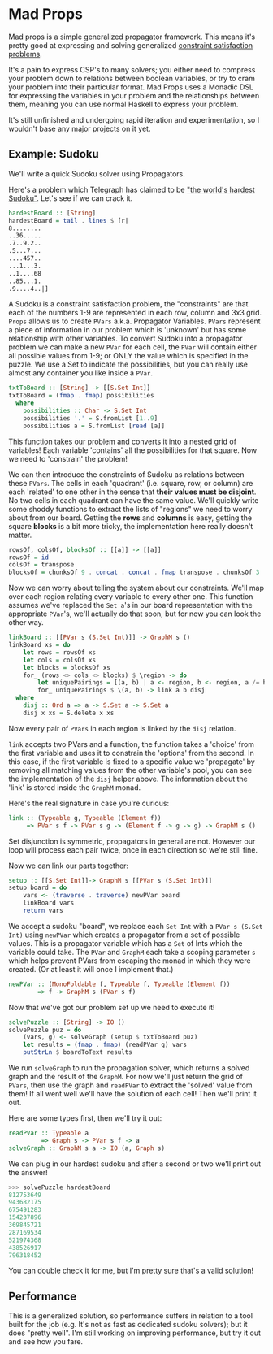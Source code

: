 # Mad Props

Mad props is a simple generalized propagator framework. This means it's pretty good at expressing and solving generalized [constraint satisfaction problems](https://en.wikipedia.org/wiki/Constraint_satisfaction_problem).

It's a pain to express CSP's to many solvers; you either need to compress your problem down to relations between boolean variables, or try to cram your problem into their particular format. Mad Props uses a Monadic DSL for expressing the variables in your problem and the relationships between them, meaning you can use normal Haskell to express your problem.

It's still unfinished and undergoing rapid iteration and experimentation, so I wouldn't base any major projects on it yet.

## Example: Sudoku

We'll write a quick Sudoku solver using Propagators.

Here's a problem which Telegraph has claimed to be ["the world's hardest Sudoku"](https://www.telegraph.co.uk/news/science/science-news/9359579/Worlds-hardest-sudoku-can-you-crack-it.html). Let's see if we can crack it.

```haskell
hardestBoard :: [String]
hardestBoard = tail . lines $ [r|
8........
..36.....
.7..9.2..
.5...7...
....457..
...1...3.
..1....68
..85...1.
.9....4..|]
```

A Sudoku is a constraint satisfaction problem, the "constraints" are that each of the numbers 1-9 are represented in each row, column and 3x3 grid. `Props` allows us to create `PVars` a.k.a. Propagator Variables. `PVars` represent a piece of information in our problem which is 'unknown' but has some relationship with other variables. To convert Sudoku into a propagator problem we can make a new `PVar` for each cell, the `PVar` will contain either all possible values from 1-9; or ONLY the value which is specified in the puzzle. We use a Set to indicate the possibilities, but you can really use almost any container you like inside a `PVar`.

```haskell
txtToBoard :: [String] -> [[S.Set Int]]
txtToBoard = (fmap . fmap) possibilities
  where
    possibilities :: Char -> S.Set Int
    possibilities '.' = S.fromList [1..9]
    possibilities a = S.fromList [read [a]]
```

This function takes our problem and converts it into a nested grid of variables! Each variable 'contains' all the possibilities for that square. Now we need to 'constrain' the problem!

We can then introduce the constraints of Sudoku as relations between these `PVars`. The cells in each 'quadrant' (i.e. square, row, or column) are each 'related' to one other in the sense that **their values must be disjoint**. No two cells in each quadrant can have the same value. We'll quickly write some shoddy functions to extract the lists of "regions" we need to worry about from our board. Getting the **rows** and **columns** is easy, getting the square **blocks** is a bit more tricky, the implementation here really doesn't matter.

```haskell
rowsOf, colsOf, blocksOf :: [[a]] -> [[a]]
rowsOf = id
colsOf = transpose
blocksOf = chunksOf 9 . concat . concat . fmap transpose . chunksOf 3 . transpose
```

Now we can worry about telling the system about our constraints. We'll map over each region relating every variable to every other one. This function assumes we've replaced the `Set a`'s in our board representation with the appropriate `PVar`'s, we'll actually do that soon, but for now you can look the other way.

```haskell
linkBoard :: [[PVar s (S.Set Int)]] -> GraphM s ()
linkBoard xs = do
    let rows = rowsOf xs
    let cols = colsOf xs
    let blocks = blocksOf xs
    for_ (rows <> cols <> blocks) $ \region -> do
        let uniquePairings = [(a, b) | a <- region, b <- region, a /= b]
        for_ uniquePairings $ \(a, b) -> link a b disj
  where
    disj :: Ord a => a -> S.Set a -> S.Set a
    disj x xs = S.delete x xs
```


Now every pair of `PVars` in each region is linked by the `disj` relation.

`link` accepts two PVars and a function, the function takes a 'choice' from the first variable and uses it to constrain the 'options' from the second. In this case, if the first variable is fixed to a specific value we 'propagate' by removing all matching values from the other variable's pool, you can see the implementation of the `disj` helper above. The information about the 'link' is stored inside the `GraphM` monad.

Here's the real signature in case you're curious: 

```haskell
link :: (Typeable g, Typeable (Element f)) 
     => PVar s f -> PVar s g -> (Element f -> g -> g) -> GraphM s ()
```

Set disjunction is symmetric, propagators in general are not. However our loop will process each pair twice, once in each direction so we're still fine.

Now we can link our parts together:

```haskell
setup :: [[S.Set Int]]-> GraphM s [[PVar s (S.Set Int)]]
setup board = do
    vars <- (traverse . traverse) newPVar board
    linkBoard vars
    return vars
```

We accept a sudoku "board", we replace each `Set Int` with a `PVar s (S.Set Int)` using `newPVar` which creates a propagator from a set of possible values. This is a propagator variable which has a `Set` of Ints which the variable could take. The `PVar` and `GraphM` each take a scoping parameter `s` which helps prevent PVars from escaping the monad in which they were created. (Or at least it will once I implement that.)

```haskell
newPVar :: (MonoFoldable f, Typeable f, Typeable (Element f)) 
        => f -> GraphM s (PVar s f)
```

Now that we've got our problem set up we need to execute it!

```haskell
solvePuzzle :: [String] -> IO ()
solvePuzzle puz = do
    (vars, g) <- solveGraph (setup $ txtToBoard puz)
    let results = (fmap . fmap) (readPVar g) vars
    putStrLn $ boardToText results
```

We run `solveGraph` to run the propagation solver, which returns a solved graph and the result of the `GraphM`. For now we'll just return the grid of `PVars`, then use the graph and `readPVar` to extract the 'solved' value from them! If all went well we'll have the solution of each cell! Then we'll print it out.

Here are some types first, then we'll try it out:

```haskell
readPVar :: Typeable a 
         => Graph s -> PVar s f -> a
solveGraph :: GraphM s a -> IO (a, Graph s)
```

We can plug in our hardest sudoku and after a second or two we'll print out the answer!

```haskell
>>> solvePuzzle hardestBoard
812753649
943682175
675491283
154237896
369845721
287169534
521974368
438526917
796318452
```

You can double check it for me, but I'm pretty sure that's a valid solution!

## Performance

This is a generalized solution, so performance suffers in relation to a tool built for the job (e.g. It's not as fast as dedicated sudoku solvers); but it does "pretty well". I'm still working on improving performance, but try it out and see how you fare.

